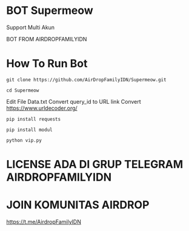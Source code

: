 # BOT Supermeow
Support Multi Akun

BOT FROM AIRDROPFAMILYIDN
# How To Run Bot
```
git clone https://github.com/AirDropFamilyIDN/Supermeow.git
```

```
cd Supermeow
```

Edit File Data.txt Convert query_id to URL
link Convert https://www.urldecoder.org/

```
pip install requests
 ```

```
pip install modul
``` 

```
python vip.py
```
# LICENSE ADA DI GRUP TELEGRAM AIRDROPFAMILYIDN
# JOIN KOMUNITAS AIRDROP 
https://t.me/AirdropFamilyIDN
